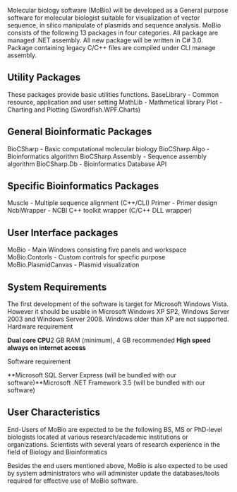 Molecular biology software (MoBio) will be developed as a General purpose software for molecular biologist suitable for visualization of vector sequence, in silico manipulate of plasmids and sequence analysis. MoBio consists of the following 13 packages in four categories. All package are managed .NET assembly. All new package will be written in C# 3.0. Package containing legacy C/C++ files are compiled under CLI manage assembly.

## Utility Packages ##

These packages provide basic utilities functions.
BaseLibrary - Common resource, application and user setting
MathLib - Mathmetical library
Plot - Charting and Plotting (Swordfish.WPF.Charts)

## General Bioinformatic Packages ##

BioCSharp - Basic computational molecular biology
BioCSharp.Algo - Bioinformatics algorithm
BioCSharp.Assembly - Sequence assembly algorithm
BioCSharp.Db - Bioinformatics Database API

## Specific Bioinformatics Packages ##

Muscle - Multiple sequence alignment (C++/CLI)
Primer - Primer design
NcbiWrapper - NCBI C++ toolkit wrapper (C/C++ DLL wrapper)

## User Interface packages ##

MoBio - Main Windows consisting five panels and workspace
MoBio.Contorls - Custom controls for specfic purpose
MoBio.PlasmidCanvas - Plasmid visualization

## System Requirements ##

The first development of the software is target for Microsoft Windows Vista. However it should be usable in Microsoft Windows XP SP2, Windows Server 2003 and Windows Server 2008. Windows older than XP are not supported.
Hardware requirement

**Dual core CPU**2 GB RAM (minimum), 4 GB recommended
**High speed always on internet access**

Software requirement

**Microsoft SQL Server Express (will be bundled with our software)**Microsoft .NET Framework 3.5 (will be bundled with our software)

## User Characteristics ##


End-Users of MoBio are expected to be the following
BS, MS or PhD-level biologists located at various research/academic institutions or organizations.
Scientists with several years of research experience in the field of Biology and Bioinformatics

Besides the end users mentioned above, MoBio is also expected to be used by system administrators who will administer update the databases/tools required for effective use of MoBio software.